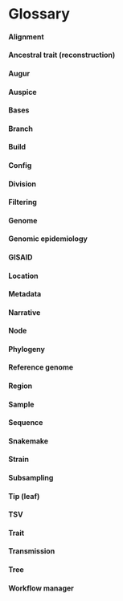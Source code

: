 # Glossary  

#### Alignment  

#### Ancestral trait (reconstruction)  

#### Augur  

#### Auspice  

#### Bases  

#### Branch  

#### Build  

#### Config  

#### Division  

#### Filtering  

#### Genome  

#### Genomic epidemiology

#### GISAID   

#### Location

#### Metadata  

#### Narrative

#### Node    

#### Phylogeny

#### Reference genome  

#### Region  

#### Sample   

#### Sequence

#### Snakemake  

#### Strain  

#### Subsampling  

#### Tip (leaf)

#### TSV    

#### Trait  

#### Transmission

#### Tree      

#### Workflow manager  
